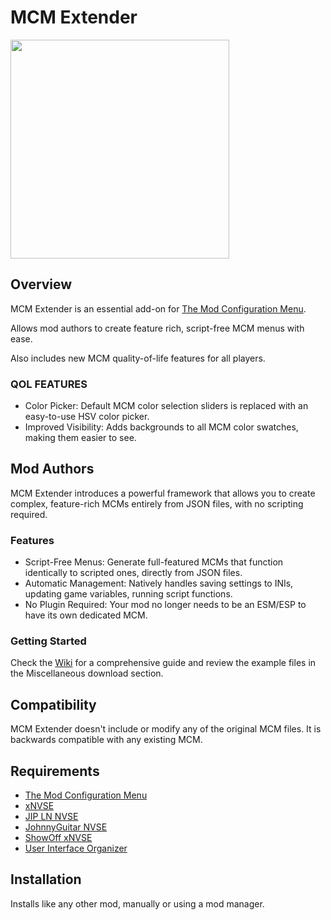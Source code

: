 # MCM Extender
<p align="left">
    <img height="350px" src="https://staticdelivery.nexusmods.com/mods/130/images/93642/93642-1756777267-1064381590.png">
</p>

## Overview
MCM Extender is an essential add-on for [The Mod Configuration Menu](https://www.nexusmods.com/newvegas/mods/42507).

Allows mod authors to create feature rich, script-free MCM menus with ease.

Also includes new MCM quality-of-life features for all players.

### QOL FEATURES
- Color Picker: Default MCM color selection sliders is replaced with an easy-to-use HSV color picker.
- Improved Visibility: Adds backgrounds to all MCM color swatches, making them easier to see.

## Mod Authors
MCM Extender introduces a powerful framework that allows you to create complex, feature-rich MCMs entirely from JSON files, with no scripting required.

### Features
- Script-Free Menus: Generate full-featured MCMs that function identically to scripted ones, directly from JSON files.
- Automatic Management: Natively handles saving settings to INIs, updating game variables, running script functions.
- No Plugin Required: Your mod no longer needs to be an ESM/ESP to have its own dedicated MCM.

### Getting Started
Check the [Wiki](https://github.com/Stentorious/MCMExtender/wiki) for a comprehensive guide and review the example files in the Miscellaneous download section.

## Compatibility
MCM Extender doesn't include or modify any of the original MCM files.
It is backwards compatible with any existing MCM.

## Requirements
- [The Mod Configuration Menu](https://www.nexusmods.com/newvegas/mods/42507)
- [xNVSE](https://www.nexusmods.com/newvegas/mods/67883)
- [JIP LN NVSE](https://www.nexusmods.com/newvegas/mods/58277)
- [JohnnyGuitar NVSE](https://www.nexusmods.com/newvegas/mods/66927)
- [ShowOff xNVSE](https://www.nexusmods.com/newvegas/mods/72541)
- [User Interface Organizer](https://www.nexusmods.com/newvegas/mods/57174)

## Installation
Installs like any other mod, manually or using a mod manager.